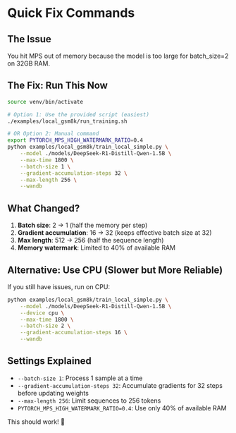 # Quick Fix Commands

## The Issue

You hit MPS out of memory because the model is too large for batch_size=2 on 32GB RAM.

## The Fix: Run This Now

```bash
source venv/bin/activate

# Option 1: Use the provided script (easiest)
./examples/local_gsm8k/run_training.sh

# OR Option 2: Manual command
export PYTORCH_MPS_HIGH_WATERMARK_RATIO=0.4
python examples/local_gsm8k/train_local_simple.py \
    --model ./models/DeepSeek-R1-Distill-Qwen-1.5B \
    --max-time 1800 \
    --batch-size 1 \
    --gradient-accumulation-steps 32 \
    --max-length 256 \
    --wandb
```

## What Changed?

1. **Batch size**: 2 → 1 (half the memory per step)
2. **Gradient accumulation**: 16 → 32 (keeps effective batch size at 32)
3. **Max length**: 512 → 256 (half the sequence length)
4. **Memory watermark**: Limited to 40% of available RAM

## Alternative: Use CPU (Slower but More Reliable)

If you still have issues, run on CPU:

```bash
python examples/local_gsm8k/train_local_simple.py \
    --model ./models/DeepSeek-R1-Distill-Qwen-1.5B \
    --device cpu \
    --max-time 1800 \
    --batch-size 2 \
    --gradient-accumulation-steps 16 \
    --wandb
```

## Settings Explained

- `--batch-size 1`: Process 1 sample at a time
- `--gradient-accumulation-steps 32`: Accumulate gradients for 32 steps before updating weights
- `--max-length 256`: Limit sequences to 256 tokens
- `PYTORCH_MPS_HIGH_WATERMARK_RATIO=0.4`: Use only 40% of available RAM

This should work! 🚀

